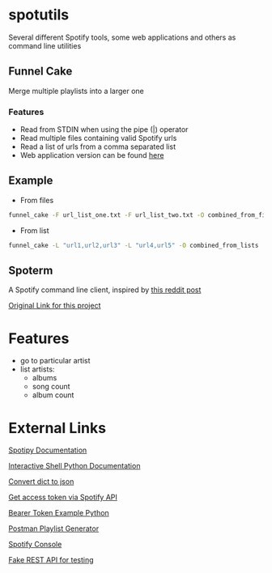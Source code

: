 # spotutils

Several different Spotify tools, some web applications and others as command line utilities


## Funnel Cake

Merge multiple playlists into a larger one

### Features

- Read from STDIN when using the pipe (|) operator
- Read multiple files containing valid Spotify urls
- Read a list of urls from a comma separated list
- Web application version can be found [here](http://funnelcake-env.s29abpc9ge.us-west-1.elasticbeanstalk.com/)

## Example

- From files

```bash
funnel_cake -F url_list_one.txt -F url_list_two.txt -O combined_from_files
```

- From list

```bash
funnel_cake -L "url1,url2,url3" -L "url4,url5" -O combined_from_lists
```



## Spoterm

A Spotify command line client, inspired by [this reddit post](https://www.reddit.com/r/unixporn/comments/cfd64p/oc_new_cli_discord_client_discpp_that_is_purely/)

[Original Link for this project](https://github.com/SeungheonOh/DisCpp)
# Features

- go to particular artist
- list artists:
	- albums
	- song count
	- album count








# External Links

[Spotipy Documentation](https://spotipy.readthedocs.io/en/latest/#more-examples)

[Interactive Shell Python Documentation](https://code-maven.com/interactive-shell-with-cmd-in-python)

[Convert dict to json](https://stackoverflow.com/questions/26745519/converting-dictionary-to-json)

[Get access token via Spotify API](https://stackoverflow.com/questions/39887342/how-can-i-get-an-access-token-spotify-api)

[Bearer Token Example Python](https://stackoverflow.com/questions/29931671/making-an-api-call-in-python-with-an-api-that-requires-a-bearer-token)

[Postman Playlist Generator](https://documenter.getpostman.com/view/583/spotify-playlist-generator/2MtDWP?version=latest)

[Spotify Console](https://developer.spotify.com/console/artists/)

[Fake REST API for testing](https://jsonplaceholder.typicode.com/)
